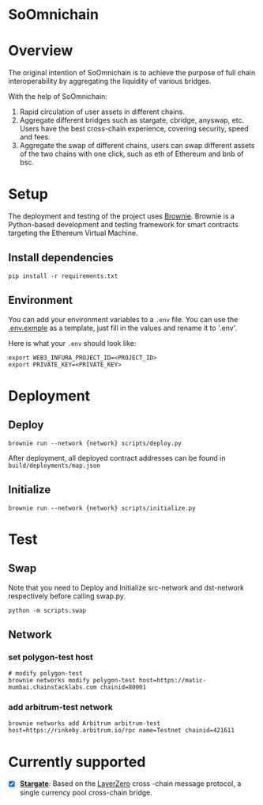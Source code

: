 # SoOmnichain

# Overview

The original intention of SoOmnichain is to achieve the purpose of full chain interoperability by aggregating the liquidity of various bridges.

With the help of SoOmnichain:
1. Rapid circulation of user assets in different chains.
2. Aggregate different bridges such as stargate, cbridge, anyswap, etc. Users have the best cross-chain experience, covering security, speed and fees.
3. Aggregate the swap of different chains, users can swap different assets of the two chains with one click, such as eth of Ethereum and bnb of bsc.

# Setup 

The deployment and testing of the project uses [Brownie](https://eth-brownie.readthedocs.io/en/stable/index.html).
Brownie is a Python-based development and testing framework for smart contracts targeting the Ethereum Virtual Machine.

## Install dependencies

~~~shell
pip install -r requirements.txt
~~~

## Environment

You can add your environment variables to a `.env` file. You can use the [.env.exmple](./.env.example) as a template, just fill in the values and rename it to '.env'. 

Here is what your `.env` should look like:
```shell
export WEB3_INFURA_PROJECT_ID=<PROJECT_ID>
export PRIVATE_KEY=<PRIVATE_KEY>
```

# Deployment

## Deploy 

~~~shell
brownie run --network {network} scripts/deploy.py
~~~

After deployment, all deployed contract addresses can be found in `build/deployments/map.json`


## Initialize

~~~shell
brownie run --network {network} scripts/initialize.py
~~~

# Test

## Swap

Note that you need to Deploy and Initialize src-network and dst-network respectively before calling swap.py.

~~~shell
python -m scripts.swap
~~~

## Network

### set polygon-test host

~~~shell
# modify polygon-test
brownie networks modify polygon-test host=https://matic-mumbai.chainstacklabs.com chainid=80001
~~~

### add arbitrum-test network

~~~shell
brownie networks add Arbitrum arbitrum-test host=https://rinkeby.arbitrum.io/rpc name=Testnet chainid=421611
~~~

# Currently supported

- [X] **[Stargate](https://stargate.finance/)**: Based on the [LayerZero](https://layerzero.network/) cross -chain message protocol, a single currency pool cross-chain bridge.